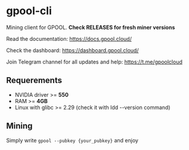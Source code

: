 # gpool-cli
Mining client for GPOOL. **Check RELEASES for fresh miner versions**

Read the documentation: https://docs.gpool.cloud/

Check the dashboard: https://dashboard.gpool.cloud/

Join Telegram channel for all updates and help: https://t.me/gpoolcloud

## Requerements
- NVIDIA driver >= **550**
- RAM >= **4GB**
- Linux with glibc >= 2.29 (check it with ldd --version command)

## Mining
Simply write `gpool --pubkey {your_pubkey}` and enjoy
